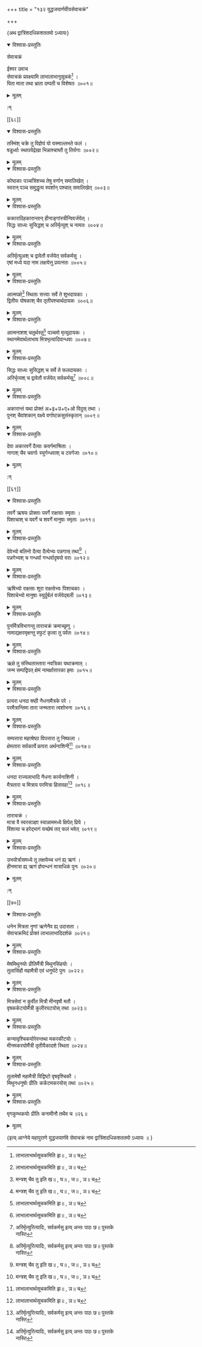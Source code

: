 +++
title = "१३२ युद्धजयार्णवीयसेवाचक्रं"

+++

\{अथ द्वात्रिंशदधिकशततमो ऽध्यायः\}


<details open><summary>विश्वास-प्रस्तुतिः</summary>

सेवाचक्रं  
    
ईश्वर उवाच  
सेवाचक्रं प्रवक्ष्यामि लाभालाभानुसूचकं[^२]   ।  
पिता माता तथा भ्राता दम्पती च विशेषतः ॥००१॥
</details>

<details><summary>मूलम्</summary>

सेवाचक्रं  
    
ईश्वर उवाच  
सेवाचक्रं प्रवक्ष्यामि लाभालाभानुसूचकं[^२]   ।  
पिता माता तथा भ्राता दम्पती च विशेषतः ॥००१॥
</details>  
    
:न्  
    
[^१]: मन्त्रश् चैव तु इति ख॥ , घ॥ , ज॥ , ञ॥ च  
    
[^२]: लाभालाभार्थसूचकमिति झ॥ , ञ॥ च  

[[६८]]
    

<details open><summary>विश्वास-प्रस्तुतिः</summary>

तस्मिंश् चक्रे तु विज्ञेयं यो यस्माल्लभते फलं ।  
षडूर्ध्वाः स्थापयेद्रेखा भिन्नाश्चाष्तौ तु तिर्यगाः   ॥००२॥
</details>

<details><summary>मूलम्</summary>

तस्मिंश् चक्रे तु विज्ञेयं यो यस्माल्लभते फलं ।  
षडूर्ध्वाः स्थापयेद्रेखा भिन्नाश्चाष्तौ तु तिर्यगाः   ॥००२॥
</details>  

<details open><summary>विश्वास-प्रस्तुतिः</summary>

कोष्ठकाः पञ्चत्रिंशच्च तेषु वर्णान् समालिखेत्   ।  
स्वरान् पञ्च समुद्धृत्य स्पर्शान् पश्चात् समालिखेत्   ॥००३॥
</details>

<details><summary>मूलम्</summary>

कोष्ठकाः पञ्चत्रिंशच्च तेषु वर्णान् समालिखेत्   ।  
स्वरान् पञ्च समुद्धृत्य स्पर्शान् पश्चात् समालिखेत्   ॥००३॥
</details>  

<details open><summary>विश्वास-प्रस्तुतिः</summary>

ककारादिहकारान्तान् हीनाङ्गांस्त्रीन्विवर्जयेत् ।  
सिद्धः साध्यः सुसिद्धश् च अरिर्मृत्युश् च नामतः   ॥००४॥
</details>

<details><summary>मूलम्</summary>

ककारादिहकारान्तान् हीनाङ्गांस्त्रीन्विवर्जयेत् ।  
सिद्धः साध्यः सुसिद्धश् च अरिर्मृत्युश् च नामतः   ॥००४॥
</details>  

<details open><summary>विश्वास-प्रस्तुतिः</summary>

अरिर्मृत्युअश् च द्वावेतौ वर्जयेत् सर्वकर्मसु ।  
एषां मध्ये यदा नाम लक्षयेत्तु प्रयत्नतः ॥००५॥
</details>

<details><summary>मूलम्</summary>

अरिर्मृत्युअश् च द्वावेतौ वर्जयेत् सर्वकर्मसु ।  
एषां मध्ये यदा नाम लक्षयेत्तु प्रयत्नतः ॥००५॥
</details>  

<details open><summary>विश्वास-प्रस्तुतिः</summary>

आत्मपक्षे[^१] स्थिताः सत्त्वाः सर्वे ते शुभदायकाः   ।  
द्वितीयः पोषकाश् चैव तृतीयश्चार्थदायकः   ॥००६॥
</details>

<details><summary>मूलम्</summary>

आत्मपक्षे[^१] स्थिताः सत्त्वाः सर्वे ते शुभदायकाः   ।  
द्वितीयः पोषकाश् चैव तृतीयश्चार्थदायकः   ॥००६॥
</details>  

<details open><summary>विश्वास-प्रस्तुतिः</summary>

आत्मनाशश् चतुर्थस्तु[^२] पञ्चमो मृत्युदायकः   ।  
स्थानमेवार्थलाभाय मित्रभृत्यादिवान्धवाः   ॥००७॥
</details>

<details><summary>मूलम्</summary>

आत्मनाशश् चतुर्थस्तु[^२] पञ्चमो मृत्युदायकः   ।  
स्थानमेवार्थलाभाय मित्रभृत्यादिवान्धवाः   ॥००७॥
</details>  

<details open><summary>विश्वास-प्रस्तुतिः</summary>

सिद्धः साध्यः सुसिद्धश् च सर्वे ते फलदायकाः   ।  
अरिर्भृत्यश् च द्वावेतौ वर्जयेत् सर्वकर्मसु[^३] ॥००८॥
</details>

<details><summary>मूलम्</summary>

सिद्धः साध्यः सुसिद्धश् च सर्वे ते फलदायकाः   ।  
अरिर्भृत्यश् च द्वावेतौ वर्जयेत् सर्वकर्मसु[^३] ॥००८॥
</details>  

<details open><summary>विश्वास-प्रस्तुतिः</summary>

अकारान्तं यथा प्रोक्तं अ+इ+उ+ए+ओ विदुस् तथा ।  
पुनश् चैवांशकान् वक्ष्ये वर्गाष्टकसुसंस्कृतान्   ॥००९॥
</details>

<details><summary>मूलम्</summary>

अकारान्तं यथा प्रोक्तं अ+इ+उ+ए+ओ विदुस् तथा ।  
पुनश् चैवांशकान् वक्ष्ये वर्गाष्टकसुसंस्कृतान्   ॥००९॥
</details>  

<details open><summary>विश्वास-प्रस्तुतिः</summary>

देवा अकारवर्गे दैत्याः कवर्गमाश्रिताः ।  
नागाश् चैव चवर्गाः स्युर्गन्धवाश् च टवर्गजाः   ॥०१०॥
</details>

<details><summary>मूलम्</summary>

देवा अकारवर्गे दैत्याः कवर्गमाश्रिताः ।  
नागाश् चैव चवर्गाः स्युर्गन्धवाश् च टवर्गजाः   ॥०१०॥
</details>  
    
:न्  
    
[^१]: स्वार्थपक्षे इति ख॥ , घ॥ , ज॥ , ञ॥ च । स्वात्मपक्षे इति झ॥  
    
[^२]: स्वार्थनाशश् चतुर्थस्तु इति ख॥ , घ॥ , ङ॥ , ज॥ , ञ॥ च  
    
[^३]: अरिर्मृत्युरित्यादिः, सर्वकर्मसु इत्य् अन्तः पाठः छ॥ पुस्तके  
नास्ति  

[[६९]]
    

<details open><summary>विश्वास-प्रस्तुतिः</summary>

तवर्गे ऋषयः प्रोक्ताः पवर्गे राक्षसाः स्मृताः   ।  
पिशाचाश् च यवर्गे च शवर्गे मानुषाः स्मृताः   ॥०११॥
</details>

<details><summary>मूलम्</summary>

तवर्गे ऋषयः प्रोक्ताः पवर्गे राक्षसाः स्मृताः   ।  
पिशाचाश् च यवर्गे च शवर्गे मानुषाः स्मृताः   ॥०११॥
</details>  

<details open><summary>विश्वास-प्रस्तुतिः</summary>

देवेभ्यो बलिनो दैत्या दैत्येभ्यः पन्नगास् तथा[^१] ।  
पन्नगेभ्यश् च गन्धर्वा गन्धर्वादृषयो वराः   ॥०१२॥
</details>

<details><summary>मूलम्</summary>

देवेभ्यो बलिनो दैत्या दैत्येभ्यः पन्नगास् तथा[^१] ।  
पन्नगेभ्यश् च गन्धर्वा गन्धर्वादृषयो वराः   ॥०१२॥
</details>  

<details open><summary>विश्वास-प्रस्तुतिः</summary>

ऋषिभ्यो राक्षसाः शूरा राक्षसेभ्यः पिशाचकाः   ।  
पिशाचेभ्यो मानुषाः स्युर्दुर्बलं वर्जयेद्बली   ॥०१३॥
</details>

<details><summary>मूलम्</summary>

ऋषिभ्यो राक्षसाः शूरा राक्षसेभ्यः पिशाचकाः   ।  
पिशाचेभ्यो मानुषाः स्युर्दुर्बलं वर्जयेद्बली   ॥०१३॥
</details>  

<details open><summary>विश्वास-प्रस्तुतिः</summary>

पुनर्मित्रविभागन्तु ताराचक्रं क्रमाच्छृणु ।  
नामाद्यक्षरमृक्षन्तु स्फुटं कृत्वा तु पर्वतः   ॥०१४॥
</details>

<details><summary>मूलम्</summary>

पुनर्मित्रविभागन्तु ताराचक्रं क्रमाच्छृणु ।  
नामाद्यक्षरमृक्षन्तु स्फुटं कृत्वा तु पर्वतः   ॥०१४॥
</details>  

<details open><summary>विश्वास-प्रस्तुतिः</summary>

ऋक्षे तु संस्थितास्तारा नवत्रिका यथाक्रमात् ।  
जन्म सम्पद्विपत् क्षेमं नामर्क्षात्तारका इमाः   ॥०१५॥
</details>

<details><summary>मूलम्</summary>

ऋक्षे तु संस्थितास्तारा नवत्रिका यथाक्रमात् ।  
जन्म सम्पद्विपत् क्षेमं नामर्क्षात्तारका इमाः   ॥०१५॥
</details>  

<details open><summary>विश्वास-प्रस्तुतिः</summary>

प्रत्यरा धनदा षष्ठी नैधनामैत्रके परे ।  
परमैत्रान्तिमा तारा जन्मतारा त्वशोभना ॥०१६॥
</details>

<details><summary>मूलम्</summary>

प्रत्यरा धनदा षष्ठी नैधनामैत्रके परे ।  
परमैत्रान्तिमा तारा जन्मतारा त्वशोभना ॥०१६॥
</details>  

<details open><summary>विश्वास-प्रस्तुतिः</summary>

सम्पत्तारा महाश्रेष्ठा विपत्तारा तु निष्फला   ।  
क्षेमतारा सर्वकार्ये प्रत्परा अर्थनाशिनी[^२] ॥०१७॥
</details>

<details><summary>मूलम्</summary>

सम्पत्तारा महाश्रेष्ठा विपत्तारा तु निष्फला   ।  
क्षेमतारा सर्वकार्ये प्रत्परा अर्थनाशिनी[^२] ॥०१७॥
</details>  

<details open><summary>विश्वास-प्रस्तुतिः</summary>

धनदा राज्यलाभादि नैधना कार्यनाशिनी ।  
मैत्रतारा च मित्राय परमित्रा हितावहा[^३] ॥०१८॥
</details>

<details><summary>मूलम्</summary>

धनदा राज्यलाभादि नैधना कार्यनाशिनी ।  
मैत्रतारा च मित्राय परमित्रा हितावहा[^३] ॥०१८॥
</details>  

<details open><summary>विश्वास-प्रस्तुतिः</summary>

ताराचक्रं ।  
मात्रा वै स्वरसञ्ज्ञा स्यान्नाममध्ये क्षिपेत् प्रिये   ।  
विंशत्या च हरेद्भागं यच्छेषं तत् फलं भवेत्   ॥०१९॥
</details>

<details><summary>मूलम्</summary>

ताराचक्रं ।  
मात्रा वै स्वरसञ्ज्ञा स्यान्नाममध्ये क्षिपेत् प्रिये   ।  
विंशत्या च हरेद्भागं यच्छेषं तत् फलं भवेत्   ॥०१९॥
</details>  

<details open><summary>विश्वास-प्रस्तुतिः</summary>

उभयोर्त्रासमध्ये तु लक्षयेच्च धनं ह्य् ऋणं   ।  
हीनमात्रा ह्य् ऋणं ज्ञेयन्धनं मात्राधिकं पुनः   ॥०२०॥
</details>

<details><summary>मूलम्</summary>

उभयोर्त्रासमध्ये तु लक्षयेच्च धनं ह्य् ऋणं   ।  
हीनमात्रा ह्य् ऋणं ज्ञेयन्धनं मात्राधिकं पुनः   ॥०२०॥
</details>  
    
:न्  
    
[^१]: पन्नगास्तत्र इति क॥ , ग॥ , घ॥ , ङ॥ , ञ॥ च । पन्नगाः स्मृता इति  
झ॥  
    
[^२]: प्रत्यरा चात्मनाशिनी इति छ॥  
    
[^३]: हिताय चेति ङ॥  

[[७०]]
    

<details open><summary>विश्वास-प्रस्तुतिः</summary>

धनेन मित्रता नॄणां ऋणेनैव ह्य् उदासता ।  
सेवाचक्रमिदं प्रोक्तं लाभालाभादिदर्शकं ॥०२१॥
</details>

<details><summary>मूलम्</summary>

धनेन मित्रता नॄणां ऋणेनैव ह्य् उदासता ।  
सेवाचक्रमिदं प्रोक्तं लाभालाभादिदर्शकं ॥०२१॥
</details>  

<details open><summary>विश्वास-प्रस्तुतिः</summary>

मेषमिथुनयोः प्रीतिर्मैत्री मिथुनसिंहयोः ।  
तुलासिंहौ महामैत्री एवं धनुर्घटे पुनः ॥०२२॥
</details>

<details><summary>मूलम्</summary>

मेषमिथुनयोः प्रीतिर्मैत्री मिथुनसिंहयोः ।  
तुलासिंहौ महामैत्री एवं धनुर्घटे पुनः ॥०२२॥
</details>  

<details open><summary>विश्वास-प्रस्तुतिः</summary>

मित्रसेवां न कुर्वीत मित्रौ मीनवृषौ मतौ ।  
वृषकर्कटयोर्मैत्री कुलीरघटयोस् तथा ॥०२३॥
</details>

<details><summary>मूलम्</summary>

मित्रसेवां न कुर्वीत मित्रौ मीनवृषौ मतौ ।  
वृषकर्कटयोर्मैत्री कुलीरघटयोस् तथा ॥०२३॥
</details>  

<details open><summary>विश्वास-प्रस्तुतिः</summary>

कन्यावृश्चिकयोरेवन्तथा मकरकीटयोः ।  
मीनमकरयोर्मैत्री तृतीयैकादशे स्थिता ॥०२४॥
</details>

<details><summary>मूलम्</summary>

कन्यावृश्चिकयोरेवन्तथा मकरकीटयोः ।  
मीनमकरयोर्मैत्री तृतीयैकादशे स्थिता ॥०२४॥
</details>  

<details open><summary>विश्वास-प्रस्तुतिः</summary>

तुलामेषौ महामैत्री विद्विष्टो वृषवृश्चिकौ   ।  
मिथुनधनुषोः प्रीतिः कर्कटमकरयोस् तथा   ॥०२५॥
</details>

<details><summary>मूलम्</summary>

तुलामेषौ महामैत्री विद्विष्टो वृषवृश्चिकौ   ।  
मिथुनधनुषोः प्रीतिः कर्कटमकरयोस् तथा   ॥०२५॥
</details>  

<details open><summary>विश्वास-प्रस्तुतिः</summary>

मृगकुम्भकयोः प्रीतिः कनामीनौ तथैव च  ॥२६॥
</details>

<details><summary>मूलम्</summary>

मृगकुम्भकयोः प्रीतिः कनामीनौ तथैव च  ॥२६॥
</details>  
    
\{इत्य् आग्नेये महापुराणे युद्धजयार्णवे सेवाचक्रं नाम द्वात्रिंशदधिकशततमो ऽध्यायः ॥  }
    